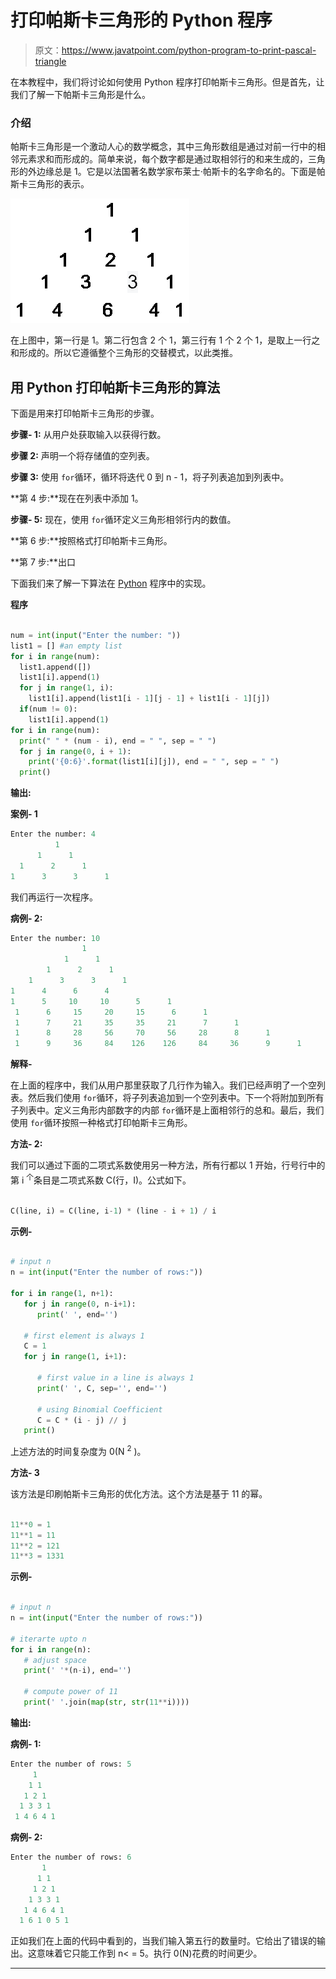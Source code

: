 # 打印帕斯卡三角形的 Python 程序

> 原文：<https://www.javatpoint.com/python-program-to-print-pascal-triangle>

在本教程中，我们将讨论如何使用 Python 程序打印帕斯卡三角形。但是首先，让我们了解一下帕斯卡三角形是什么。

### 介绍

帕斯卡三角形是一个激动人心的数学概念，其中三角形数组是通过对前一行中的相邻元素求和而形成的。简单来说，每个数字都是通过取相邻行的和来生成的，三角形的外边缘总是 1。它是以法国著名数学家布莱士·帕斯卡的名字命名的。下面是帕斯卡三角形的表示。

![Python Program to Print Pascal Triangle](img/18c58e3299d68d28aa22ec81a441b39e.png)

在上图中，第一行是 1。第二行包含 2 个 1，第三行有 1 个 2 个 1，是取上一行之和形成的。所以它遵循整个三角形的交替模式，以此类推。

## 用 Python 打印帕斯卡三角形的算法

下面是用来打印帕斯卡三角形的步骤。

**步骤- 1:** 从用户处获取输入以获得行数。

**步骤 2:** 声明一个将存储值的空列表。

**步骤 3:** 使用 `for`循环，循环将迭代 0 到 n - 1，将子列表追加到列表中。

**第 4 步:**现在在列表中添加 1。

**步骤- 5:** 现在，使用 `for`循环定义三角形相邻行内的数值。

**第 6 步:**按照格式打印帕斯卡三角形。

**第 7 步:**出口

下面我们来了解一下算法在 [Python](https://www.javatpoint.com/python-tutorial) 程序中的实现。

**程序**

```py

num = int(input("Enter the number: "))
list1 = [] #an empty list
for i in range(num):
  list1.append([])
  list1[i].append(1)
  for j in range(1, i):
    list1[i].append(list1[i - 1][j - 1] + list1[i - 1][j])
  if(num != 0):
    list1[i].append(1)
for i in range(num):
  print(" " * (num - i), end = " ", sep = " ")
  for j in range(0, i + 1):
    print('{0:6}'.format(list1[i][j]), end = " ", sep = " ")
  print()

```

**输出:**

**案例- 1**

```py
Enter the number: 4
          1 
      1      1 
  1      2      1 
1      3      3      1

```

我们再运行一次程序。

**病例- 2:**

```py
Enter the number: 10
                1 
            1      1 
        1      2      1 
    1      3      3      1 
1      4      6      4     
1      5     10     10      5      1 
 1      6     15     20     15      6      1 
 1      7     21     35     35     21      7      1 
 1      8     28     56     70     56     28      8      1 
 1      9     36     84    126    126     84     36      9      1

```

**解释-**

在上面的程序中，我们从用户那里获取了几行作为输入。我们已经声明了一个空列表。然后我们使用 `for`循环，将子列表追加到一个空列表中。下一个将附加到所有子列表中。定义三角形内部数字的内部 `for`循环是上面相邻行的总和。最后，我们使用 `for`循环按照一种格式打印帕斯卡三角形。

**方法- 2:**

我们可以通过下面的二项式系数使用另一种方法，所有行都以 1 开始，行号行中的第 i <sup>个</sup>条目是二项式系数 C(行，I)。公式如下。

```py

C(line, i) = C(line, i-1) * (line - i + 1) / i

```

**示例-**

```py

# input n
n = int(input("Enter the number of rows:"))

for i in range(1, n+1):
   for j in range(0, n-i+1):
      print(' ', end='')

   # first element is always 1
   C = 1
   for j in range(1, i+1):

      # first value in a line is always 1
      print(' ', C, sep='', end='')

      # using Binomial Coefficient
      C = C * (i - j) // j
   print()

```

上述方法的时间复杂度为 0(N <sup>2</sup> )。

**方法- 3**

该方法是印刷帕斯卡三角形的优化方法。这个方法是基于 11 的幂。

```py

11**0 = 1
11**1 = 11
11**2 = 121
11**3 = 1331

```

**示例-**

```py

# input n
n = int(input("Enter the number of rows:"))

# iterarte upto n
for i in range(n):
   # adjust space
   print(' '*(n-i), end='')

   # compute power of 11
   print(' '.join(map(str, str(11**i))))

```

**输出:**

**病例- 1:**

```py
Enter the number of rows: 5
     1
    1 1
   1 2 1
  1 3 3 1
 1 4 6 4 1

```

**病例- 2:**

```py
Enter the number of rows: 6  
       1
      1 1
     1 2 1
    1 3 3 1
   1 4 6 4 1
  1 6 1 0 5 1

```

正如我们在上面的代码中看到的，当我们输入第五行的数量时。它给出了错误的输出。这意味着它只能工作到 n< = 5。执行 0(N)花费的时间更少。

* * *